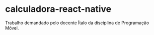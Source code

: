 # calculadora-react-native
Trabalho demandado pelo docente Ítalo da disciplina de Programação Móvel. 
